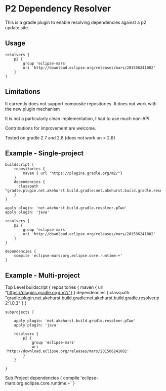 P2 Dependency Resolver
======================

This is a gradle plugin to enable resolving dependencies
against a p2 update site.

Usage
-----

    resolvers {
        p2 {
  		    group 'eclipse-mars'
  		    uri 'http://download.eclipse.org/releases/mars/201506241002'
        }
    }


Limitations
-----------

It currently does not support composite repositories.
It does not work with the new plugin mechanism

It is not a particularly clean implementation, I had to use much non-API.

Contributions for improvement are welcome.

Tested on gradle 2.7 and 2.8 (does not work on > 2.8)

Example - Single-project
------------------------

    buildscript {
        repositories {
            maven { url "https://plugins.gradle.org/m2/"}
        }
        dependencies {
          classpath "gradle.plugin.net.akehurst.build.gradle:net.akehurst.build.gradle.resolver.p2:1.0.3"
        }
    }

    apply plugin: 'net.akehurst.build.gradle.resolver.pTwo'
    apply plugin: 'java'

    resolvers {
        p2 {
            group 'eclipse-mars'
            uri 'http://download.eclipse.org/releases/mars/201506241002'
        }
    }

    dependencies {
        compile 'eclipse-mars:org.eclipse.core.runtime:+'
    }
    
Example - Multi-project
------------------------

Top Level
    buildscript {
        repositories {
            maven { url "https://plugins.gradle.org/m2/"}
        }
        dependencies {
          classpath "gradle.plugin.net.akehurst.build.gradle:net.akehurst.build.gradle.resolver.p2:1.0.3"
        }
    }

    subprojects {

        apply plugin: 'net.akehurst.build.gradle.resolver.pTwo'
        apply plugin: 'java'
    
        resolvers {
            p2 {
                group 'eclipse-mars'
                uri 'http://download.eclipse.org/releases/mars/201506241002'
            }
        }

    }
    
Sub Project
    dependencies {
        compile 'eclipse-mars:org.eclipse.core.runtime:+'
    }